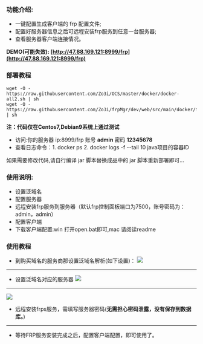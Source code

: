 ### 功能介绍:
- 一键配置生成客户端的 frp 配置文件;
- 配置好服务器信息之后可远程安装frp服务到任意一台服务器;
- 查看服务器客户端连接情况。

**DEMO(可能失效): [http://47.88.169.121:8999/frp](http://47.88.169.121:8999/frp)**

### 部署教程

```shell
wget -O - https://raw.githubusercontent.com/Zo3i/OCS/master/docker/docker-all2.sh | sh
wget -O - https://raw.githubusercontent.com/Zo3i/frpMgr/dev/web/src/main/docker/final/run.sh | sh
```
**注：代码仅在Centos7,Debian9系统上通过测试**

- 访问:你的服务器 ip:8999/frp 账号 **admin** 密码 **12345678**
- 查看日志命令：1. docker ps 2. docker logs -f --tail 10 java项目的容器ID

如果需要修改代码,请自行编译 jar 脚本替换成品中的 jar 脚本重新部署即可...

### 使用说明:
- 设置泛域名
- 配置服务器
- 远程安装frp服务到服务器（默认frp控制面板端口为7500，账号密码为：admin，admin）
- 配置客户端
- 下载客户端配置:win 打开open.bat即可,mac 请阅读readme

### 使用教程

- 到购买域名的服务商那设置泛域名解析(如下设置)：
![](https://i.bmp.ovh/imgs/2019/06/b8db29874c3b85cf.png)
---
- 设置泛域名对应的服务器
![](https://i.bmp.ovh/imgs/2019/06/aad52e0b2b110dc5.png)
---
![](https://i.bmp.ovh/imgs/2019/06/dd24c12ddfa62e4e.png)
- 远程安装frps服务，需填写服务器密码(**无需担心密码泄露，没有保存到数据库。**)
---
- 等待FRP服务安装完成之后，配置客户端配置，即可使用了。
